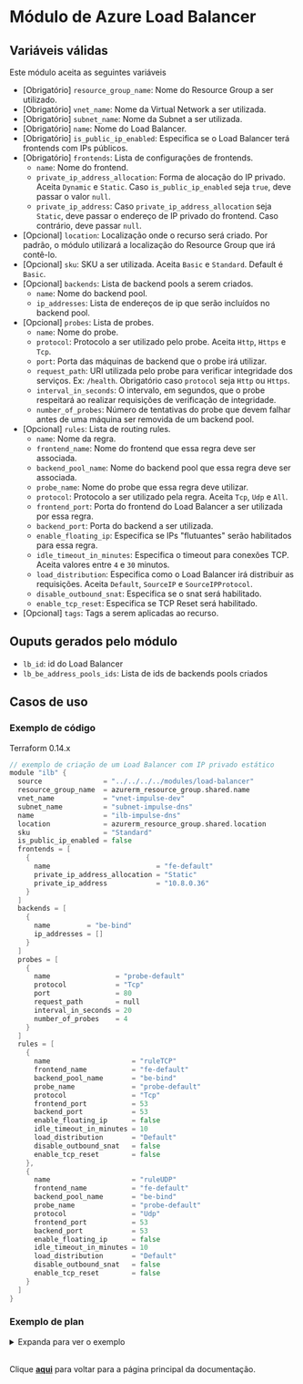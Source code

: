 # Módulo de Azure Load Balancer
## Variáveis válidas
Este módulo aceita as seguintes variáveis
* [Obrigatório] `resource_group_name`: Nome do Resource Group a ser utilizado.
* [Obrigatório] `vnet_name`: Nome da Virtual Network a ser utilizada.
* [Obrigatório] `subnet_name`: Nome da Subnet a ser utilizada.
* [Obrigatório] `name`: Nome do Load Balancer.
* [Obrigatório] `is_public_ip_enabled`: Especifica se o Load Balancer terá frontends com IPs públicos.
* [Obrigatório] `frontends`: Lista de configurações de frontends.
    * `name`: Nome do frontend.
    * `private_ip_address_allocation`: Forma de alocação do IP privado. Aceita `Dynamic` e `Static`. Caso `is_public_ip_enabled` seja `true`, deve passar o valor `null`.
    * `private_ip_address`: Caso `private_ip_address_allocation` seja `Static`, deve passar o endereço de IP privado do frontend. Caso contrário, deve passar `null`.
* [Opcional] `location`: Localização onde o recurso será criado. Por padrão, o módulo utilizará a localização do Resource Group que irá contê-lo.
* [Opcional] `sku`: SKU a ser utilizada. Aceita `Basic` e `Standard`. Default é `Basic`.
* [Opcional] `backends`: Lista de backend pools a serem criados.
    * `name`: Nome do backend pool.
    * `ip_addresses`: Lista de endereços de ip que serão incluídos no backend pool.
* [Opcional] `probes`: Lista de probes.
    * `name`: Nome do probe.
    * `protocol`: Protocolo a ser utilizado pelo probe. Aceita `Http`, `Https` e `Tcp`.
    * `port`: Porta das máquinas de backend que o probe irá utilizar.
    * `request_path`: URI utilizada pelo probe para verificar integridade dos serviços. Ex: `/health`. Obrigatório caso `protocol` seja `Http` ou `Https`.
    * `interval_in_seconds`: O intervalo, em segundos, que o probe respeitará ao realizar requisições de verificação de integridade.
    * `number_of_probes`: Número de tentativas do probe que devem falhar antes de uma máquina ser removida de um backend pool.
* [Opcional] `rules`: Lista de routing rules.
    * `name`: Nome da regra.
    * `frontend_name`: Nome do frontend que essa regra deve ser associada.
    * `backend_pool_name`: Nome do backend pool que essa regra deve ser associada.
    * `probe_name`: Nome do probe que essa regra deve utilizar.
    * `protocol`: Protocolo a ser utilizado pela regra. Aceita `Tcp`, `Udp` e `All`.
    * `frontend_port`: Porta do frontend do Load Balancer a ser utilizada por essa regra.
    * `backend_port`: Porta do backend a ser utilizada.
    * `enable_floating_ip`: Especifica se IPs "flutuantes" serão habilitados para essa regra.
    * `idle_timeout_in_minutes`: Especifica o timeout para conexões TCP. Aceita valores entre `4` e `30` minutos.
    * `load_distribution`: Especifica como o Load Balancer irá distribuir as requisições. Aceita `Default`, `SourceIP` e `SourceIPProtocol`.
    * `disable_outbound_snat`: Especifica se o snat será habilitado.
    * `enable_tcp_reset`: Especifica se TCP Reset será habilitado.
* [Opcional] `tags`: Tags a serem aplicadas ao recurso.

## Ouputs gerados pelo módulo
* `lb_id`: id do Load Balancer
* `lb_be_address_pools_ids`: Lista de ids de backends pools criados

## Casos de uso
### Exemplo de código
Terraform 0.14.x
``` Go
// exemplo de criação de um Load Balancer com IP privado estático
module "ilb" {
  source               = "../../../../modules/load-balancer"
  resource_group_name  = azurerm_resource_group.shared.name
  vnet_name            = "vnet-impulse-dev"
  subnet_name          = "subnet-impulse-dns"
  name                 = "ilb-impulse-dns"
  location             = azurerm_resource_group.shared.location
  sku                  = "Standard"
  is_public_ip_enabled = false
  frontends = [
    {
      name                          = "fe-default"
      private_ip_address_allocation = "Static"
      private_ip_address            = "10.8.0.36"
    }
  ]
  backends = [
    {
      name         = "be-bind"
      ip_addresses = []
    }
  ]
  probes = [
    {
      name                = "probe-default"
      protocol            = "Tcp"
      port                = 80
      request_path        = null
      interval_in_seconds = 20
      number_of_probes    = 4
    }
  ]
  rules = [
    {
      name                    = "ruleTCP"
      frontend_name           = "fe-default"
      backend_pool_name       = "be-bind"
      probe_name              = "probe-default"
      protocol                = "Tcp"
      frontend_port           = 53
      backend_port            = 53
      enable_floating_ip      = false
      idle_timeout_in_minutes = 10
      load_distribution       = "Default"
      disable_outbound_snat   = false
      enable_tcp_reset        = false
    },
    {
      name                    = "ruleUDP"
      frontend_name           = "fe-default"
      backend_pool_name       = "be-bind"
      probe_name              = "probe-default"
      protocol                = "Udp"
      frontend_port           = 53
      backend_port            = 53
      enable_floating_ip      = false
      idle_timeout_in_minutes = 10
      load_distribution       = "Default"
      disable_outbound_snat   = false
      enable_tcp_reset        = false
    }
  ]
}
```
### Exemplo de plan
<details><summary>Expanda para ver o exemplo</summary>

``` Go
Terraform used the selected providers to generate the following execution plan. Resource actions are indicated with the following symbols:
  + create

Terraform will perform the following actions:

  # module.ilb-bind.azurerm_lb.lb will be created
  + resource "azurerm_lb" "lb" {
      + id                   = (known after apply)
      + location             = "eastus2"
      + name                 = "ilb-impulse-dns"
      + private_ip_address   = (known after apply)
      + private_ip_addresses = (known after apply)
      + resource_group_name  = "rg-shared-dev"
      + sku                  = "Standard"

      + frontend_ip_configuration {
          + id                            = (known after apply)
          + inbound_nat_rules             = (known after apply)
          + load_balancer_rules           = (known after apply)
          + name                          = "fe-default"
          + outbound_rules                = (known after apply)
          + private_ip_address            = "10.8.0.36"
          + private_ip_address_allocation = "static"
          + private_ip_address_version    = "IPv4"
          + public_ip_address_id          = (known after apply)
          + public_ip_prefix_id           = (known after apply)
          + subnet_id                     = "/subscriptions/05853494-3f9a-49ed-922f-d00105861b22/resourceGroups/rg-shared-dev/providers/Microsoft.Network/virtualNetworks/vnet-impulse-dev/subnets/subnet-impulse-dns"
        }
    }

  # module.ilb-bind.azurerm_lb_backend_address_pool.be_pools[0] will be created
  + resource "azurerm_lb_backend_address_pool" "be_pools" {
      + backend_ip_configurations = (known after apply)
      + id                        = (known after apply)
      + load_balancing_rules      = (known after apply)
      + loadbalancer_id           = (known after apply)
      + name                      = "be-bind"
      + outbound_rules            = (known after apply)
      + resource_group_name       = (known after apply)
    }

  # module.ilb-bind.azurerm_lb_probe.probes[0] will be created
  + resource "azurerm_lb_probe" "probes" {
      + id                  = (known after apply)
      + interval_in_seconds = 20
      + load_balancer_rules = (known after apply)
      + loadbalancer_id     = (known after apply)
      + name                = "probe-default"
      + number_of_probes    = 4
      + port                = 80
      + protocol            = "Tcp"
      + resource_group_name = "rg-shared-dev"
    }

  # module.ilb-bind.azurerm_lb_rule.rules[0] will be created
  + resource "azurerm_lb_rule" "rules" {
      + backend_address_pool_id        = (known after apply)
      + backend_port                   = 53
      + disable_outbound_snat          = false
      + enable_floating_ip             = false
      + enable_tcp_reset               = false
      + frontend_ip_configuration_id   = (known after apply)
      + frontend_ip_configuration_name = "fe-default"
      + frontend_port                  = 53
      + id                             = (known after apply)
      + idle_timeout_in_minutes        = 10
      + load_distribution              = "Default"
      + loadbalancer_id                = (known after apply)
      + name                           = "ruleTCP"
      + probe_id                       = (known after apply)
      + protocol                       = "Tcp"
      + resource_group_name            = "rg-shared-dev"
    }

  # module.ilb-bind.azurerm_lb_rule.rules[1] will be created
  + resource "azurerm_lb_rule" "rules" {
      + backend_address_pool_id        = (known after apply)
      + backend_port                   = 53
      + disable_outbound_snat          = false
      + enable_floating_ip             = false
      + enable_tcp_reset               = false
      + frontend_ip_configuration_id   = (known after apply)
      + frontend_ip_configuration_name = "fe-default"
      + frontend_port                  = 53
      + id                             = (known after apply)
      + idle_timeout_in_minutes        = 10
      + load_distribution              = "Default"
      + loadbalancer_id                = (known after apply)
      + name                           = "ruleUDP"
      + probe_id                       = (known after apply)
      + protocol                       = "Udp"
      + resource_group_name            = "rg-shared-dev"
    }
```
</details>

<br/>

Clique [**aqui**](../../README.md) para voltar para a página principal da documentação.
